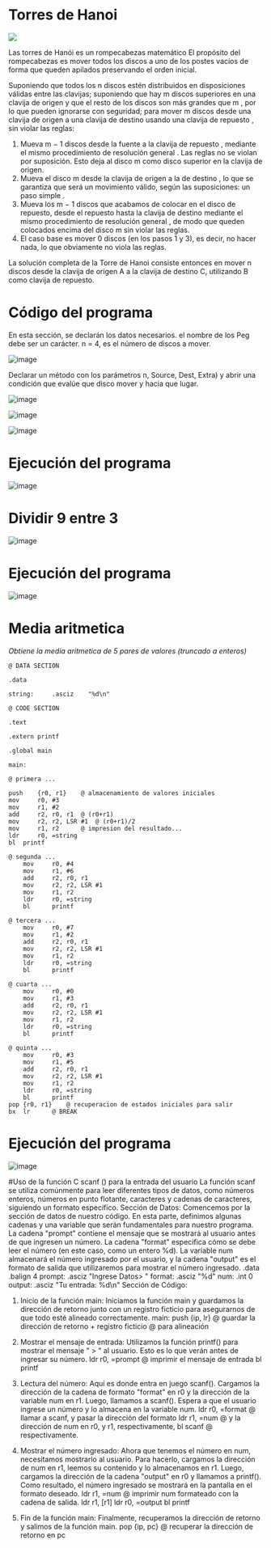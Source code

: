 # Torres de Hanoi
![](https://upload.wikimedia.org/wikipedia/commons/6/60/Tower_of_Hanoi_4.gif)

Las torres de Hanói es un rompecabezas matemático El propósito del rompecabezas es mover todos los discos a uno de los postes vacíos de forma que queden apilados preservando el orden inicial.

Suponiendo que todos los n discos estén distribuidos en disposiciones válidas entre las clavijas; suponiendo que hay m discos superiores en una clavija de origen y que el resto de los discos son más grandes que m , por lo que pueden ignorarse con seguridad; para mover m discos desde una clavija de origen a una clavija de destino usando una clavija de repuesto , sin violar las reglas:

1. Mueva m − 1 discos desde la fuente a la clavija de repuesto , mediante el mismo procedimiento de resolución general . Las reglas no se violan por suposición. Esto deja al disco m como disco superior en la clavija de origen.
2. Mueva el disco m desde la clavija de origen a la de destino , lo que se garantiza que será un movimiento válido, según las suposiciones: un paso simple .
3. Mueva los m − 1 discos que acabamos de colocar en el disco de repuesto, desde el repuesto hasta la clavija de destino mediante el mismo procedimiento de resolución general , de modo que queden colocados encima del disco m sin violar las reglas.
4. El caso base es mover 0 discos (en los pasos 1 y 3), es decir, no hacer nada, lo que obviamente no viola las reglas.

La solución completa de la Torre de Hanoi consiste entonces en mover n discos desde la clavija de origen A a la clavija de destino C, utilizando B como clavija de repuesto.



# Código del programa

En esta sección, se declarán los datos necesarios. el nombre de los Peg debe ser un carácter. n = 4, es el número de discos a mover.

![image](https://github.com/tectijuana/armexpos-covid/assets/105743084/9eee297f-3cf0-4427-9108-2987879c1b58)


Declarar un método con los parámetros n, Source, Dest, Extra) y abrir una condición que evalúe que disco mover y hacia que lugar.

![image](https://github.com/tectijuana/armexpos-covid/assets/105743084/c87a23e7-305a-4b48-963e-f6685261dc36)

![image](https://github.com/tectijuana/armexpos-covid/assets/105743084/de229cbf-4a3c-4d70-beb0-dd097a9a2fb2)

![image](https://github.com/tectijuana/armexpos-covid/assets/105743084/fb59efaa-0c47-4785-94ea-ec713f12744d)


# Ejecución del programa

![image](https://github.com/tectijuana/armexpos-covid/assets/105743084/57e0c777-a0d9-4398-8b6f-5ef7d1a9b2fe)


# Dividir 9 entre 3

![image](https://github.com/tectijuana/armexpos-covid/assets/105743084/854b16e2-e1ef-41da-b313-9666943f9b0d)

  
# Ejecución del programa

![image](https://github.com/tectijuana/armexpos-covid/assets/105743084/ac7f27d2-9434-4f31-9ed5-729692bd662c)


# Media aritmetica

_Obtiene la media aritmetica de 5 pares de valores (truncado a enteros)_

``` @ DATA SECTION ```

``` .data ```

``` string: 	.asciz	  "%d\n" ```

``` @ CODE SECTION ```

``` .text ```

``` .extern printf ```

``` .global main ```

``` main: ```

	@ primera ...
 
	push	{r0, r1}	@ almacenamiento de valores iniciales
	mov 	r0, #3
	mov 	r1, #2
	add 	r2, r0, r1	@ (r0+r1)
	mov 	r2, r2, LSR #1	@ (r0+r1)/2
	mov 	r1, r2		@ impresion del resultado...
	ldr 	r0, =string
	bl	printf

	@ segunda ...
        mov     r0, #4
        mov     r1, #6
        add     r2, r0, r1
        mov     r2, r2, LSR #1
        mov     r1, r2
        ldr     r0, =string
        bl      printf

	@ tercera ...
        mov     r0, #7
        mov     r1, #2
        add     r2, r0, r1
        mov     r2, r2, LSR #1
        mov     r1, r2
        ldr     r0, =string
        bl      printf

	@ cuarta ...
        mov     r0, #0
        mov     r1, #3
        add     r2, r0, r1
        mov     r2, r2, LSR #1
        mov     r1, r2
        ldr     r0, =string
        bl      printf

	@ quinta ...
        mov     r0, #3
        mov     r1, #5
        add     r2, r0, r1
        mov     r2, r2, LSR #1
        mov     r1, r2
        ldr     r0, =string
        bl      printf
	pop	{r0, r1}	@ recuperacion de estados iniciales para salir
	bx	lr		@ BREAK

# Ejecución del programa

![image](https://github.com/tectijuana/armexpos-covid/assets/105743084/616cfd8b-aa87-4ab4-a3bb-b7dd7a23f16c)

#Uso de la función C scanf () para la entrada del usuario
La función scanf se utiliza comúnmente para leer diferentes tipos de datos, como números enteros, números en punto flotante, caracteres y cadenas de caracteres, siguiendo un formato específico. 
Sección de Datos:
Comencemos por la sección de datos de nuestro código. En esta parte, definimos algunas cadenas y una variable que serán fundamentales para nuestro programa. La cadena "prompt" contiene el mensaje que se mostrará al usuario antes de que ingresen un número. La cadena "format" especifica cómo se debe leer el número (en este caso, como un entero %d). La variable num almacenará el número ingresado por el usuario, y la cadena "output" es el formato de salida que utilizaremos para mostrar el número ingresado.
	.data
	.balign 4
	prompt: .asciz "Ingrese Datos> "
	format: .asciz "%d"
	num: .int 0
	output: .asciz "Tu entrada: %d\n"
Sección de Código:
1. Inicio de la función main: Iniciamos la función main y guardamos la dirección de retorno junto con un registro ficticio para asegurarnos de que todo esté alineado correctamente.
 	main: push {ip, lr} @ guardar la dirección de retorno + registro ficticio
   			    @ para alineación

2. Mostrar el mensaje de entrada: Utilizamos la función printf() para mostrar el mensaje " > " al usuario. Esto es lo que verán antes de ingresar su número.
	 ldr r0, =prompt @ imprimir el mensaje de entrada
         bl printf

3. Lectura del número: Aquí es donde entra en juego scanf(). Cargamos la dirección de la cadena de formato "format" en r0 y la dirección de la variable num en r1. Luego, llamamos a scanf(). Espera a que el usuario ingrese un número y lo almacena en la variable num.
 	ldr r0, =format @ llamar a scanf, y pasar la dirección del formato
        ldr r1, =num    @ y la dirección de num en r0, y r1, respectivamente,
        bl scanf        @ respectivamente.

4. Mostrar el número ingresado: Ahora que tenemos el número en num, necesitamos mostrarlo al usuario. Para hacerlo, cargamos la dirección de num en r1, leemos su contenido y lo almacenamos en r1. Luego, cargamos la dirección de la cadena "output" en r0 y llamamos a printf(). Como resultado, el número ingresado se mostrará en la pantalla en el formato deseado.
 	ldr r1, =num    @ imprimir num formateado con la cadena de salida.
        ldr r1, [r1]
        ldr r0, =output
        bl printf

5. Fin de la función main: Finalmente, recuperamos la dirección de retorno y salimos de la función main.
 	pop {ip, pc}    @ recuperar la dirección de retorno en pc

